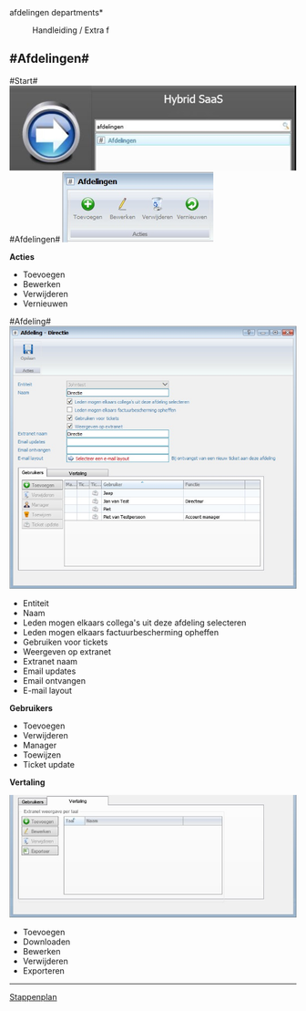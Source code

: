 <properties>
	<page>
		<title>afdelingen</title>
		<description>afdelingen</description>
		<context>departments*</context>
	</page>
	<menu>
		<position>Handleiding / Extra</position>
		<title>Afdelingen</title>
		<sort>f</sort>
	</menu>
</properties>

#Afdelingen#
----------

#Start#
![](images/afdelingen-start.JPg)
#Afdelingen#
![](images/afdelingen-buttonbalk.jpG)

**Acties**

- Toevoegen
- Bewerken 
- Verwijderen
- Vernieuwen

#Afdeling#
![](images/afdelingen-gebruikers.jpg)

- Entiteit
- Naam
- Leden mogen elkaars collega's uit deze afdeling selecteren
- Leden mogen elkaars factuurbescherming opheffen
- Gebruiken voor tickets
- Weergeven op extranet
- Extranet naam
- Email updates
- Email ontvangen
- E-mail layout

**Gebruikers**

- Toevoegen
- Verwijderen
- Manager
- Toewijzen
- Ticket update

**Vertaling**

![](images/afdelingen-vertaling.jpG)

- Toevoegen
- Downloaden
- Bewerken
- Verwijderen
- Exporteren

---------
[Stappenplan](http://hybridsaas.support/pages/handleiding/extra/omgeving)